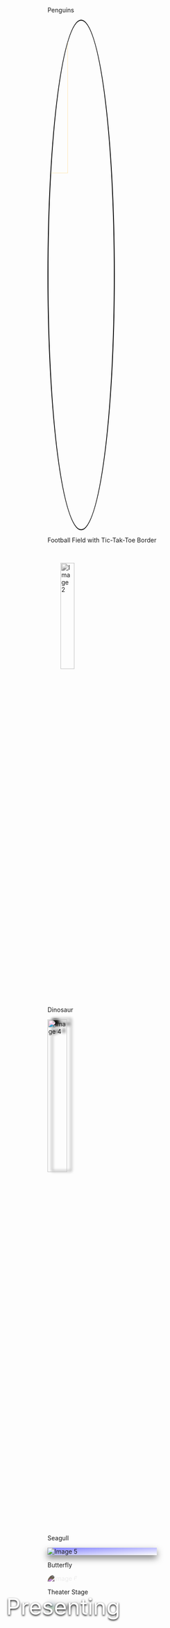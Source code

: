 <!DOCTYPE html>
<html lang="en">
<head>
  <meta charset="UTF-8">
  <meta name="viewport" content="width=device-width, initial-scale=1.0">
  <title>The Imitation Assignment</title>
  <style>
    #image1 {
      filter: sepia(1);
      border-radius: 50%;
      border: 2px solid black;
      width: 30%
    }#image2 {filter: grayscale(1); border: 30px solid transparent; border-image-source: url('tic-tac-toe.png');  border-image:url('tic-tac-toe.png') 50 round;width: 25%
    }
   #image3 {
      display: none; /* Hide Image 3, as it's used as a border */
    }
    #image4 {
     filter: hue-rotate(90deg) drop-shadow(10px -2px 3px #000000);
     width: 30%
   } 
    #image5 {
      background: linear-gradient(to bottom right, rgba(0, 0, 255, 0.5), rgba(255, 255, 255, 0.5)); box-shadow: 0 7px 15px rgba(0, 0, 0, 0.5);width: 50%
    }
    #image6 {
      filter: invert(1);
      opacity: 0.7;
      border-radius: 100px 0 / 100px 0;
    }
    #image7 {position: absolute;}
    #image7 img {
     filter: blur(5px);
     width: 100%;
    }
    #presentingText {
      position: absolute;
      top: 50%;
      left: 50%;
      transform: translate(-50%, -50%);
      color: white;
      font-size: 52px;
      text-shadow: 0 2px 4px rgba(0, 0, 0, 2.5);
      z-index: 1;
    }
  </style>
</head>
<body>
  <p>Penguins</p>
  <p><img id="image1" src="penguins.jpg" alt="Image 1">
  </p>
  <p>Football Field with Tic-Tak-Toe Border</p>
  <p><img id="image2" src="football_field.jpg" alt="Image 2">
  </p>
  <p>Dinosaur</p>  
  <p><img id="image4" src="dinosaur.png" alt="Image 4">
  </p>
  <p>Seagull</p>  
  <p> <div id="image5">
      <img src="seagull.png" alt="Image 5">
      </div> 
  </p>
  <p> Butterfly</p> 
  <p><img id="image6" src="butterfly.jpg" alt="Image 6">
  </p>
  <p>Theater Stage</p> 
  <p><div id="image7">
     <img src="theater_stage.jpg" alt="Image 7">
     <div id="presentingText"> Presenting </div>
     </div>
  </p>
</body>
</html>
